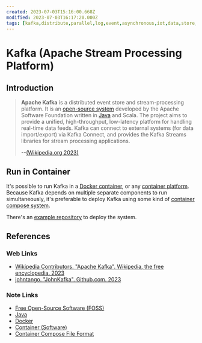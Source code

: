 ```yaml
---
created: 2023-07-03T15:16:00.668Z
modified: 2023-07-03T16:17:20.000Z
tags: [kafka,distribute,parallel,log,event,asynchronous,iot,data,store,pcde,module24]
---
```

# Kafka (Apache Stream Processing Platform)

## Introduction

>**Apache Kafka** is a distributed event store and stream-processing platform.
>It is an [open-source system][-foss] developed by
>the Apache Software Foundation written in [Java][-java] and Scala.
>The project aims to provide a unified, high-throughput, low-latency platform for
>handling real-time data feeds.
Kafka can connect to external systems (for data import/export) via
>Kafka Connect,
>and provides the Kafka Streams libraries for stream processing applications.
>
>--[(Wikipedia.org 2023)][wiki-kafka]

## Run in Container

It's possible to run Kafka in a [Docker container][-docker],
or any [container platform][-container].
Because Kafka depends on multiple separate components to run simultaneously,
it's preferable to deploy Kafka using some kind of
[container compose system][-cont-comp].

There's an [example repository][-kafka-docker-ex] to deploy the system.

## References

### Web Links

* [Wikipedia Contributors. "Apache Kafka". Wikipedia, the free encyclopedia. 2023][wiki-kafka]
* [johntango. "JohnKafka". Github.com. 2023][-kafka-docker-ex]

<!-- Hidden References -->
[wiki-kafka]: https://en.wikipedia.org/wiki/Apache_Kafka "Wikipedia.org Apache Kafka"
[-kafka-docker-ex]: https://github.com/johntango/johnKafka "Github johntango/johnKafka"

### Note Links

* [Free Open-Source Software (FOSS)][-foss]
* [Java][-java]
* [Docker][-docker]
* [Container (Software)][-container]
* [Container Compose File Format][-cont-comp]

<!-- Hidden References -->
[-foss]: foss.md "Free Open-Source Software (FOSS)"
[-java]: java.md "Java"
[-docker]: docker.md "Docker"
[-container]: container.md "Container (Software)"
[-cont-comp]: container-compose.md "Container Compose File Format"
